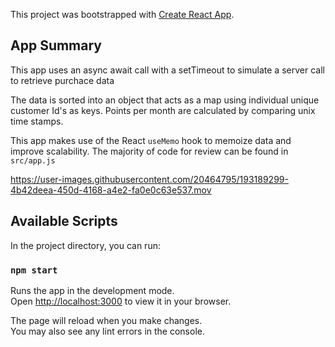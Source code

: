 
This project was bootstrapped with [Create React App](https://github.com/facebook/create-react-app).

## App Summary

This app uses an async await call with a setTimeout to simulate a server call to retrieve purchace data

The data is sorted into an object that acts as a map using individual unique customer Id's as keys. Points per month are calculated by comparing unix time stamps. 

This app makes use of the React `useMemo` hook to memoize data and improve scalability. The majority of code for review can be found in `src/app.js`


https://user-images.githubusercontent.com/20464795/193189299-4b42deea-450d-4168-a4e2-fa0e0c63e537.mov



## Available Scripts

In the project directory, you can run:

### `npm start`

Runs the app in the development mode.\
Open [http://localhost:3000](http://localhost:3000) to view it in your browser.

The page will reload when you make changes.\
You may also see any lint errors in the console.




